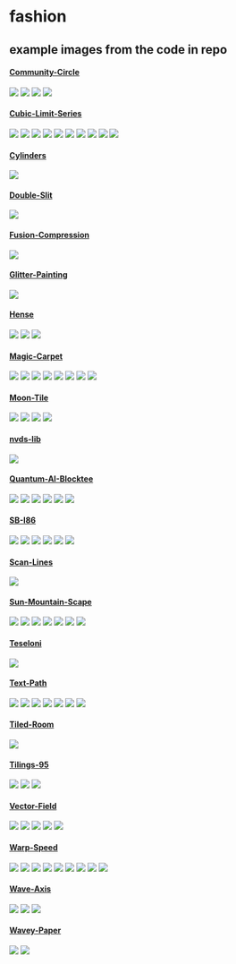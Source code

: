 # fashion

## example images from the code in repo

#### [Community-Circle](Community-Circle)

![](./Community-Circle/images/a.svg)
![](./Community-Circle/images/b.svg)
![](./Community-Circle/images/c.svg)
![](./Community-Circle/images/d.svg)

#### [Cubic-Limit-Series](Cubic-Limit-Series)

![](./Cubic-Limit-Series/images/a.png)
![](./Cubic-Limit-Series/images/big.png)
![](./Cubic-Limit-Series/images/b.png)
![](./Cubic-Limit-Series/images/c.png)
![](./Cubic-Limit-Series/images/d.png)
![](./Cubic-Limit-Series/images/e.png)
![](./Cubic-Limit-Series/images/f.png)
![](./Cubic-Limit-Series/images/g.png)
![](./Cubic-Limit-Series/images/h.png)
![](./Cubic-Limit-Series/images/i.png)

#### [Cylinders](Cylinders)

![](./Cylinders/images/a.png)

#### [Double-Slit](Double-Slit)

![](./Double-Slit/images/a.png)

#### [Fusion-Compression](Fusion-Compression)

![](./Fusion-Compression/images/a.png)

#### [Glitter-Painting](Glitter-Painting)

![](./Glitter-Painting/images/a.png)

#### [Hense](Hense)

![](./Hense/images/a.png)
![](./Hense/images/broken.svg)
![](./Hense/images/double-broken.svg)


#### [Magic-Carpet](Magic-Carpet)

![](./Magic-Carpet/images/accident.svg)
![](./Magic-Carpet/images/a.png)
![](./Magic-Carpet/images/b.svg)
![](./Magic-Carpet/images/c.svg)
![](./Magic-Carpet/images/d.svg)
![](./Magic-Carpet/images/e.svg)
![](./Magic-Carpet/images/f.svg)
![](./Magic-Carpet/images/v.svg)

#### [Moon-Tile](Moon-Tile)

![](./Moon-Tile/images/a.png)
![](./Moon-Tile/images/b.png)
![](./Moon-Tile/images/c.png)
![](./Moon-Tile/images/d.png)

#### [nvds-lib](nvds-lib)

![](./nvds-lib/images/a.png)

#### [Quantum-AI-Blocktee](Quantum-AI-Blocktee)

![](./Quantum-AI-Blocktee/images/a.svg)
![](./Quantum-AI-Blocktee/images/b.svg)
![](./Quantum-AI-Blocktee/images/c.svg)
![](./Quantum-AI-Blocktee/images/d.svg)
![](./Quantum-AI-Blocktee/images/e.svg)
![](./Quantum-AI-Blocktee/images/f.svg)

#### [SB-I86](SB-I86)

![](./SB-I86/images/a.png)
![](./SB-I86/images/b.png)
![](./SB-I86/images/cool.png)
![](./SB-I86/images/joined.png)
![](./SB-I86/images/sb.png)
![](./SB-I86/images/tiled.png)

#### [Scan-Lines](Scan-Lines)

![](./Scan-Lines/images/a.png)

#### [Sun-Mountain-Scape](Sun-Mountain-Scape)

![](./Sun-Mountain-Scape/images/a.svg)
![](./Sun-Mountain-Scape/images/b.svg)
![](./Sun-Mountain-Scape/images/c.svg)
![](./Sun-Mountain-Scape/images/d.svg)
![](./Sun-Mountain-Scape/images/e.svg)
![](./Sun-Mountain-Scape/images/f.svg)
![](./Sun-Mountain-Scape/images/g.svg)

#### [Teseloni](Teseloni)

![](./Teseloni/images/a.png)

#### [Text-Path](Text-Path)

![](./Text-Path/images/a.png)
![](./Text-Path/images/b.png)
![](./Text-Path/images/c.png)
![](./Text-Path/images/d.png)
![](./Text-Path/images/e.png)
![](./Text-Path/images/f.png)
![](./Text-Path/images/g.png)

#### [Tiled-Room](Tiled-Room)

![](./Tiled-Room/images/a.png)

#### [Tilings-95](Tilings-95)

![](./Tilings-95/images/a.png)
![](./Tilings-95/images/b.png)
![](./Tilings-95/images/c.png)

#### [Vector-Field](Vector-Field)

![](./Vector-Field/images/a.png)
![](./Vector-Field/images/b.png)
![](./Vector-Field/images/c.png)
![](./Vector-Field/images/d.png)
![](./Vector-Field/images/e.png)

#### [Warp-Speed](Warp-Speed)

![](./Warp-Speed/images/a.png)
![](./Warp-Speed/images/b.png)
![](./Warp-Speed/images/c.png)
![](./Warp-Speed/images/d.png)
![](./Warp-Speed/images/e.png)
![](./Warp-Speed/images/f.png)
![](./Warp-Speed/images/g.png)
![](./Warp-Speed/images/h.png)
![](./Warp-Speed/images/i.png)

#### [Wave-Axis](Wave-Axis)

![](./Wave-Axis/images/a.png)
![](./Wave-Axis/images/a.svg)
![](./Wave-Axis/images/b.png)

#### [Wavey-Paper](Wavey-Paper)

![](./Wavey-Paper/images/a.png)
![](./Wavey-Paper/images/b.png)

